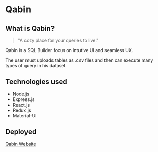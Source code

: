 # Qabin

## What is Qabin?

> "A cozy place for your queries to live."

Qabin is a SQL Builder focus on intutive UI and seamless UX.

The user must uploads tables as .csv files and then can execute many types of query in his dataset.

## Technologies used

* Node.js
* Express.js
* React.js
* Redux.js
* Material-UI

## Deployed

[Qabin Website](https://qabin.herokuapp.com)
